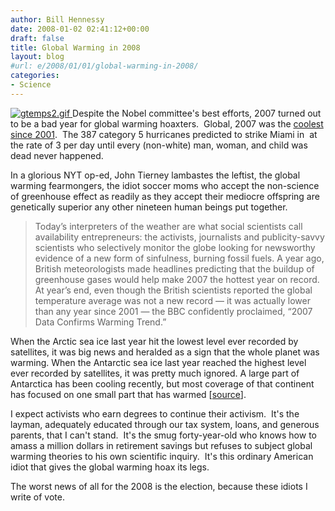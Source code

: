```yaml
---
author: Bill Hennessy
date: 2008-01-02 02:41:12+00:00
draft: false
title: Global Warming in 2008
layout: blog
#url: e/2008/01/01/global-warming-in-2008/
categories:
- Science
---
```


[![gtemps2.gif](https://hennessysview.com/wp-content/uploads/2008/01/gtemps2.thumbnail.gif)
](https://hennessysview.com/wp-content/uploads/2008/01/gtemps2.gif)Despite the Nobel committee's best efforts, 2007 turned out to be a bad year for global warming hoaxters.  Global, 2007 was the [coolest since 2001](https://www.longrangeweather.com/Long-Range-Weather-Trends.htm).  The 387 category 5 hurricanes predicted to strike Miami in  at the rate of 3 per day until every (non-white) man, woman, and child was dead never happened.

In a glorious NYT op-ed, John Tierney lambastes the leftist, the global warming fearmongers, the idiot soccer moms who accept the non-science of greenhouse effect as readily as they accept their mediocre offspring are genetically superior any other nineteen human beings put together.



> Today’s interpreters of the weather are what social scientists call availability entrepreneurs: the activists, journalists and publicity-savvy scientists who selectively monitor the globe looking for newsworthy evidence of a new form of sinfulness, burning fossil fuels.
A year ago, British meteorologists made headlines predicting that the buildup of greenhouse gases would help make 2007 the hottest year on record. At year’s end, even though the British scientists reported the global temperature average was not a new record — it was actually lower than any year since 2001 — the BBC confidently proclaimed, “2007 Data Confirms Warming Trend.”

When the Arctic sea ice last year hit the lowest level ever recorded by satellites, it was big news and heralded as a sign that the whole planet was warming. When the Antarctic sea ice last year reached the highest level ever recorded by satellites, it was pretty much ignored. A large part of Antarctica has been cooling recently, but most coverage of that continent has focused on one small part that has warmed [[source](https://www.nytimes.com/2008/01/01/science/01tier.html?ex=1356930000&en=852a381c6d1a9297&ei=5088&partner=rssnyt&emc=rss)].


I expect activists who earn degrees to continue their activism.  It's the layman, adequately educated through our tax system, loans, and generous parents, that I can't stand.  It's the smug forty-year-old who knows how to amass a million dollars in retirement savings but refuses to subject global warming theories to his own scientific inquiry.  It's this ordinary American idiot that gives the global warming hoax its legs.

The worst news of all for the 2008 is the election, because these idiots I write of vote.


